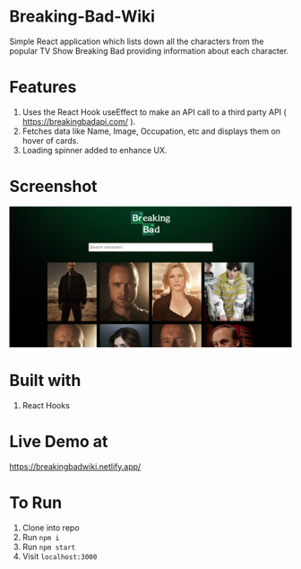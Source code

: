# Breaking-Bad-Wiki
Simple React application which lists down all the characters from the popular TV Show Breaking Bad providing information about each character.

# Features 

1. Uses the React Hook useEffect to make an API call to a third party API ( https://breakingbadapi.com/ ). 
2. Fetches data like Name, Image, Occupation, etc and displays them on hover of cards.
3. Loading spinner added to enhance UX.

# Screenshot
<img src="screenshot/breakingbad.png">

# Built with 
1. React Hooks

# Live Demo at 
https://breakingbadwiki.netlify.app/

# To Run 
1. Clone into repo
2. Run ``` npm i ```
3. Run ``` npm start ```
4. Visit ``` localhost:3000 ```
